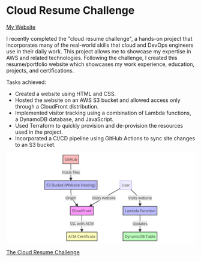 # Cloud Resume Challenge

[My Website](https://resume.eliandm.com/)

I recently completed the "cloud resume challenge", a hands-on project that incorporates many of the real-world skills that cloud and DevOps engineers use in their daily work. This project allows me to showcase my expertise in AWS and related technologies. Following the challenge, I created this resume/portfolio website which showcases my work experience, education, projects, and certifications.

Tasks achieved:

- Created a website using HTML and CSS.
- Hosted the website on an AWS S3 bucket and allowed access only through a CloudFront distribution.
- Implemented visitor tracking using a combination of Lambda functions, a DynamoDB database, and JavaScript.
- Used Terraform to quickly provision and de-provision the resources used in the project.
- Incorporated a CI/CD pipeline using GitHub Actions to sync site changes to an S3 bucket.

![diagram](src/assets/diagram.png)

[The Cloud Resume Challenge](https://cloudresumechallenge.dev/)
